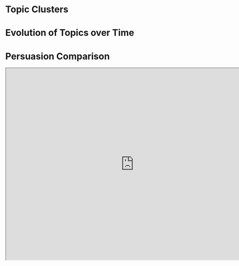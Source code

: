 # Topic Clusters

# Evolution of Topics over Time

# Persuasion Comparison

<iframe src="https://nishan-chatterjee.github.io/the-right-discourse/persuasion-comparison-with-examples.html" width="800" height="600"></iframe>
